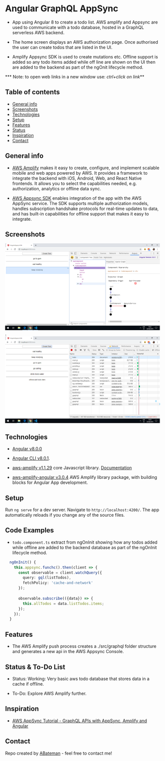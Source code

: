 # Angular GraphQL AppSync

* App using Angular 8 to create a todo list. AWS amplify and Appsync are used to communicate with a todo database, hosted in a GraphQL serverless AWS backend.

* The home screen displays an AWS authorization page. Once authorised the user can create todos that are listed in the UI.

* Amplify Appsync SDK is used to create mutations etc. Offline support is added so any todo items added while off line are shown on the UI then are added to the backend as part of the ngOnit lifecycle method.

*** Note: to open web links in a new window use: _ctrl+click on link_**

## Table of contents

* [General info](#general-info)
* [Screenshots](#screenshots)
* [Technologies](#technologies)
* [Setup](#setup)
* [Features](#features)
* [Status](#status)
* [Inspiration](#inspiration)
* [Contact](#contact)

## General info

* [AWS Amplify](https://aws.amazon.com/amplify/?nc1=h_ls) makes it easy to create, configure, and implement scalable mobile and web apps powered by AWS. It provides a framework to integrate the backend with iOS, Android, Web, and React Native frontends. It allows you to select the capabilities needed, e.g. authorization, analytics or offline data sync.

* [AWS Appsync SDK](https://aws-amplify.github.io/docs/js/start) enables integration of the app with the AWS AppSync service. The SDK supports multiple authorization models, handles subscription handshake protocols for real-time updates to data, and has built-in capabilities for offline support that makes it easy to integrate.

## Screenshots

![Example screenshot](./img/todo.png).
![Example screenshot](./img/offline.png)

## Technologies

* [Angular v8.0.0](https://angular.io/)

* [Angular CLI v8.0.1](https://cli.angular.io/).

* [aws-amplify v1.1.29](https://www.npmjs.com/package/aws-amplify) core Javascript library. [Documentation](https://aws-amplify.github.io/docs/js/start?platform=purejs)

* [aws-amplify-angular v3.0.4](https://www.npmjs.com/package/aws-amplify-angular) AWS Amplify library package, with building blocks for Angular App development.

## Setup

Run `ng serve` for a dev server. Navigate to `http://localhost:4200/`. The app automatically reloads if you change any of the source files.

## Code Examples

* `todo.component.ts` extract from ngOnInit showing how any todos added while offline are added to the backend database as part of the ngOnInit lifecycle method.

```Typescript
  ngOnInit() {
    this.appsync.funchc().then(client => {
      const observable = client.watchQuery({
        query: gql(listTodos),
        fetchPolicy: 'cache-and-network'
      });

      observable.subscribe(({data}) => {
        this.allTodos = data.listTodos.items;
      });
    });
  }
```

## Features

* The AWS Amplify push process creates a ./src/graphql folder structure and generates a new api in the AWS Appsync Console.

## Status & To-Do List

* Status: Working: Very basic aws todo database that stores data in a cache if offline.

* To-Do: Explore AWS Amplify further.

## Inspiration

* [AWS AppSync Tutorial - GraphQL APIs with AppSync, Amplify and Angular](https://www.youtube.com/watch?v=QEMfnr5MO1w)

## Contact

Repo created by [ABateman](https://www.andrewbateman.org) - feel free to contact me!
